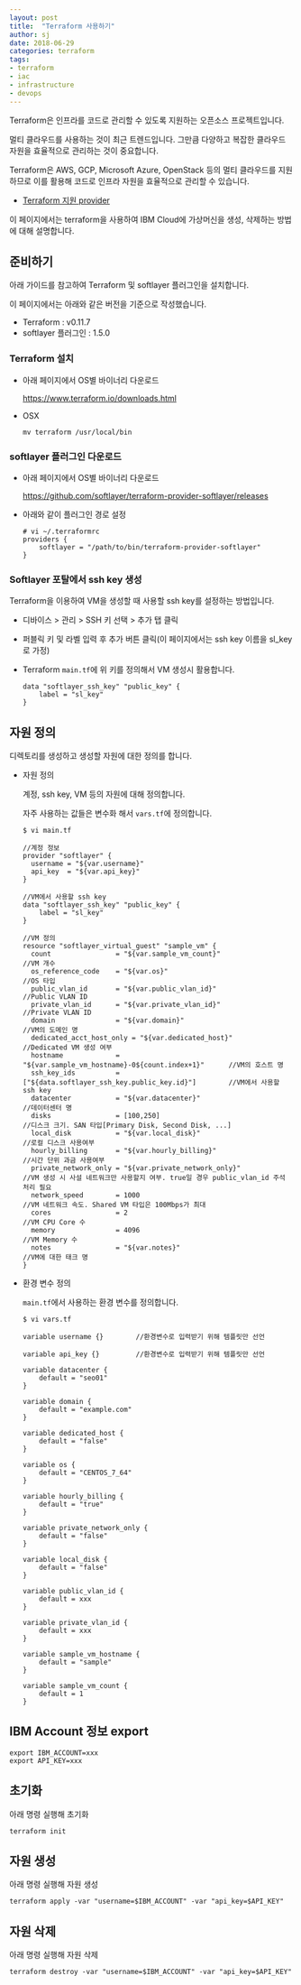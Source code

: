 ```yaml
---
layout: post
title:  "Terraform 사용하기"
author: sj
date: 2018-06-29
categories: terraform
tags:
- terraform
- iac
- infrastructure
- devops
---
```


Terraform은 인프라를 코드로 관리할 수 있도록 지원하는 오픈소스 프로젝트입니다.

멀티 클라우드를 사용하는 것이 최근 트렌드입니다. 그만큼 다양하고 복잡한 클라우드 자원을 효율적으로 관리하는 것이 중요합니다.

Terraform은 AWS, GCP, Microsoft Azure, OpenStack 등의 멀티 클라우드를 지원하므로 이를 활용해 코드로 인프라 자원을 효율적으로 관리할 수 있습니다.

* [Terraform 지원 provider](https://www.terraform.io/docs/providers/index.html)

이 페이지에서는 terraform을 사용하여 IBM Cloud에 가상머신을 생성, 삭제하는 방법에 대해 설명합니다.

## 준비하기

아래 가이드를 참고하여 Terraform 및 softlayer 플러그인을 설치합니다.

이 페이지에서는 아래와 같은 버전을 기준으로 작성했습니다.

- Terraform : v0.11.7
- softlayer 플러그인 : 1.5.0

### Terraform 설치

- 아래 페이지에서 OS별 바이너리 다운로드

    https://www.terraform.io/downloads.html

- OSX

    ```
    mv terraform /usr/local/bin
    ```

### softlayer 플러그인 다운로드

- 아래 페이지에서 OS별 바이너리 다운로드

    https://github.com/softlayer/terraform-provider-softlayer/releases

- 아래와 같이 플러그인 경로 설정

    ```
    # vi ~/.terraformrc
    providers {
        softlayer = "/path/to/bin/terraform-provider-softlayer"
    }
    ```

### Softlayer 포탈에서 ssh key 생성

Terraform을 이용하여 VM을 생성할 때 사용할 ssh key를 설정하는 방법입니다.

- 디바이스 > 관리 > SSH 키 선택 > 추가 탭 클릭

- 퍼블릭 키 및 라벨 입력 후 추가 버튼 클릭(이 페이지에서는 ssh key 이름을 sl_key로 가정)

- Terraform `main.tf`에 위 키를 정의해서 VM 생성시 활용합니다.

    ```
    data "softlayer_ssh_key" "public_key" {
        label = "sl_key"
    }
    ```

## 자원 정의

디렉토리를 생성하고 생성할 자원에 대한 정의를 합니다.

- 자원 정의

    계정, ssh key, VM 등의 자원에 대해 정의합니다.

    자주 사용하는 값들은 변수화 해서 `vars.tf`에 정의합니다.

    ```
    $ vi main.tf

    //계정 정보
    provider "softlayer" {
      username = "${var.username}"
      api_key  = "${var.api_key}"
    }

    //VM에서 사용할 ssh key
    data "softlayer_ssh_key" "public_key" {
        label = "sl_key"
    }

    //VM 정의
    resource "softlayer_virtual_guest" "sample_vm" {
      count                = "${var.sample_vm_count}"                           //VM 개수
      os_reference_code    = "${var.os}"                                        //OS 타입
      public_vlan_id       = "${var.public_vlan_id}"                            //Public VLAN ID
      private_vlan_id      = "${var.private_vlan_id}"                           //Private VLAN ID
      domain               = "${var.domain}"                                    //VM의 도메인 명
      dedicated_acct_host_only = "${var.dedicated_host}"                        //Dedicated VM 생성 여부
      hostname             = "${var.sample_vm_hostname}-0${count.index+1}"      //VM의 호스트 명
      ssh_key_ids          = ["${data.softlayer_ssh_key.public_key.id}"]        //VM에서 사용할 ssh key
      datacenter           = "${var.datacenter}"                                //데이터센터 명
      disks                = [100,250]                                          //디스크 크기. SAN 타입[Primary Disk, Second Disk, ...]
      local_disk           = "${var.local_disk}"                                //로컬 디스크 사용여부
      hourly_billing       = "${var.hourly_billing}"                            //시간 단위 과금 사용여부
      private_network_only = "${var.private_network_only}"                      //VM 생성 시 사설 네트워크만 사용할지 여부. true일 경우 public_vlan_id 주석 처리 필요
      network_speed        = 1000                                               //VM 네트워크 속도. Shared VM 타입은 100Mbps가 최대
      cores                = 2                                                  //VM CPU Core 수
      memory               = 4096                                               //VM Memory 수
      notes                = "${var.notes}"                                     //VM에 대한 태크 명
    }
    ```

- 환경 변수 정의

    `main.tf`에서 사용하는 환경 변수를 정의합니다.

    ```
    $ vi vars.tf

    variable username {}        //환경변수로 입력받기 위해 템플릿만 선언

    variable api_key {}         //환경변수로 입력받기 위해 템플릿만 선언

    variable datacenter {
        default = "seo01"
    }

    variable domain {
        default = "example.com"
    }

    variable dedicated_host {
        default = "false"
    }

    variable os {
        default = "CENTOS_7_64"
    }

    variable hourly_billing {
        default = "true"
    }

    variable private_network_only {
        default = "false"
    }

    variable local_disk {
        default = "false"
    }

    variable public_vlan_id {
        default = xxx
    }

    variable private_vlan_id {
        default = xxx
    }

    variable sample_vm_hostname {
        default = "sample"
    }

    variable sample_vm_count {
        default = 1
    }
    ```

## IBM Account 정보 export

```
export IBM_ACCOUNT=xxx
export API_KEY=xxx
```

## 초기화

아래 명령 실행해 초기화

```
terraform init
```

## 자원 생성

아래 명령 실행해 자원 생성

```
terraform apply -var "username=$IBM_ACCOUNT" -var "api_key=$API_KEY"
```

## 자원 삭제

아래 명령 실행해 자원 삭제

```
terraform destroy -var "username=$IBM_ACCOUNT" -var "api_key=$API_KEY"
```
